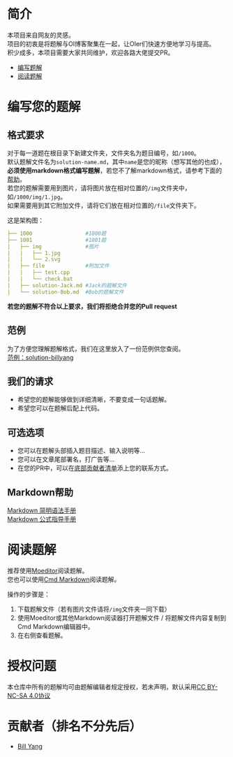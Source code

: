 # 简介
本项目来自网友的灵感。  
项目的初衷是将题解与OI博客聚集在一起，让OIer们快速方便地学习与提高。  
积少成多，本项目需要大家共同维护，欢迎各路大佬提交PR。  

- [编写题解](#编写您的题解)  
- [阅读题解](#阅读题解)  

# 编写您的题解

## 格式要求
对于每一道题在根目录下新建文件夹，文件夹名为题目编号，如`/1000`。  
默认题解文件名为`solution-name.md`，其中`name`是您的昵称（想写其他的也成），**必须使用markdown格式编写题解**，若您不了解markdown格式，请参考下面的[帮助](#markdown帮助)。  
若您的题解需要用到图片，请将图片放在相对位置的`/img`文件夹中，如`/1000/img/1.jpg`。  
如果需要用到其它附加文件，请将它们放在相对位置的`/file`文件夹下。  

这是架构图：  
```yml
├── 1000                 #1000题
├── 1001                 #1001题
|   ├── img              #图片
|   |   ├── 1.jpg
|   |   └── 2.svg
|   ├── file             #附加文件
|   |   ├── test.cpp
|   |   └── check.bat
|   ├── solution-Jack.md #Jack的题解文件
|   └── solution-Bob.md  #Bob的题解文件
```

**若您的题解不符合以上要求，我们将拒绝合并您的Pull request**  

## 范例
为了方便您理解题解格式，我们在这里放入了一份范例供您查阅。  
[范例：solution-billyang](/1131)

## 我们的请求
- 希望您的题解能够做到详细清晰，不要变成一句话题解。  
- 希望您可以在题解后配上代码。  

## 可选选项
- 您可以在题解头部插入题目描述、输入说明等...
- 您可以在文章尾部署名，打广告等...
- 在您的PR中，可以在[底部贡献者清单](贡献者（排名不分先后）)添上您的联系方式。  

## Markdown帮助
[Markdown 简明语法手册](https://www.zybuluo.com/mdeditor?url=https://www.zybuluo.com/static/editor/md-help.markdown)  
[Markdown 公式指导手册](https://www.zybuluo.com/codeep/note/163962)  

# 阅读题解
推荐使用[Moeditor](https://moeditor.github.io/)阅读题解。  
您也可以使用[Cmd Markdown](https://www.zybuluo.com/mdeditor?url=https://www.zybuluo.com/static/editor/md-help.markdown)阅读题解。  

操作的步骤是：  
1. 下载题解文件（若有图片文件请将`/img`文件夹一同下载）  
2. 使用Moeditor或其他Markdown阅读器打开题解文件 / 将题解文件内容复制到Cmd Markdown编辑器中。  
3. 在右侧查看题解。  

# 授权问题
本仓库中所有的题解均可由题解编辑者规定授权，若未声明，默认采用[CC BY-NC-SA 4.0协议](https://creativecommons.org/licenses/by-nc-sa/4.0/deed.zh)

# 贡献者（排名不分先后）
- [Bill Yang](https://bill.moe)
